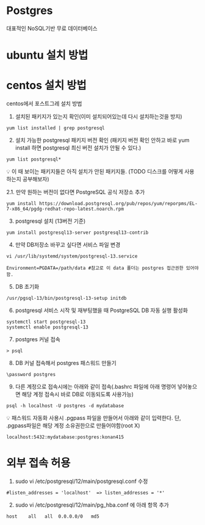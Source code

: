 # Postgres
대표적인 NoSQL기반 무료 데이터베이스

# ubuntu 설치 방법


# centos 설치 방법
centos에서 포스트그레 설치 방법

1. 설치된 패키지가 있는지 확인(이미 설치되어있는데 다시 설치하는것을 방지)
```
yum list installed | grep postgresql
```

2. 설치 가능한 postgresql 패키지 버전 확인 (패키지 버전 확인 안하고 바로 yum install 하면 postgresql 최신 버전 설치가 안될 수 있다.)
```shell 
yum list postgresql*
```
💡 이 때 보이는 패키지들은 아직 설치가 안된 패키지들. (TODO 디스크를 어떻게 사용하는지 공부해보자)

2.1. 만약 원하는 버전이 없다면 PostgreSQL 공식 저장소 추가
```
yum install https://download.postgresql.org/pub/repos/yum/reporpms/EL-7-x86_64/pgdg-redhat-repo-latest.noarch.rpm
```

3. postgresql 설치 (13버전 기준)
```
yum install postgresql13-server postgresql13-contrib
```

4. 만약 DB저장소 바꾸고 싶다면 서비스 파일 변경
```
vi /usr/lib/systemd/system/postgresql-13.service

Environment=PGDATA=/path/data #참고로 이 data 폴더는 postgres 접근권한 있어야함.
```

5. DB 초기화
```
/usr/pgsql-13/bin/postgresql-13-setup initdb
```

6. postgresql 서비스 시작 및 재부팅했을 때 PostgreSQL DB 자동 실행 활성화
```
systemctl start postgresql-13
systemctl enable postgresql-13
```

7. postgres 커널 접속
```
> psql
```

8. DB 커널 접속해서 postgres 패스워드 만들기
```
\password postgres
```

9. 다른 계정으로 접속시에는 아래와 같이 접속(.bashrc 파일에 아래 명령어 넣어놓으면 해당 계정 접속시 바로 DB로 이동되도록 사용가능)
```
psql -h localhost -U postgres -d mydatabase
```

💡 패스워드 자동화 사용시
.pgpass 파일을 만들어서 아래와 같이 입력한다. 단, .pgpass파일은 해당 계정 소유권한으로 만들어야함(root X)
```
localhost:5432:mydatabase:postgres:konan415
```

# 외부 접속 허용
1. sudo vi /etc/postgresql/12/main/postgresql.conf 수정
```
#listen_addresses = 'localhost'  => listen_addresses = '*' 
```
     
2. sudo vi /etc/postgresql/12/main/pg_hba.conf 에 아래 항목 추가
```
host    all   all  0.0.0.0/0   md5
```
